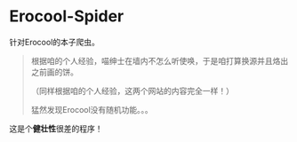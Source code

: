 # Erocool-Spider

针对Erocool的本子爬虫。

> 根据咱的个人经验，喵绅士在墙内不怎么听使唤，于是咱打算换源并且烙出之前画的饼。
> 
>（同样根据咱的个人经验，这两个网站的内容完全一样！）
>
> 猛然发现Erocool没有随机功能。。。

这是个**健壮性**很差的程序！
